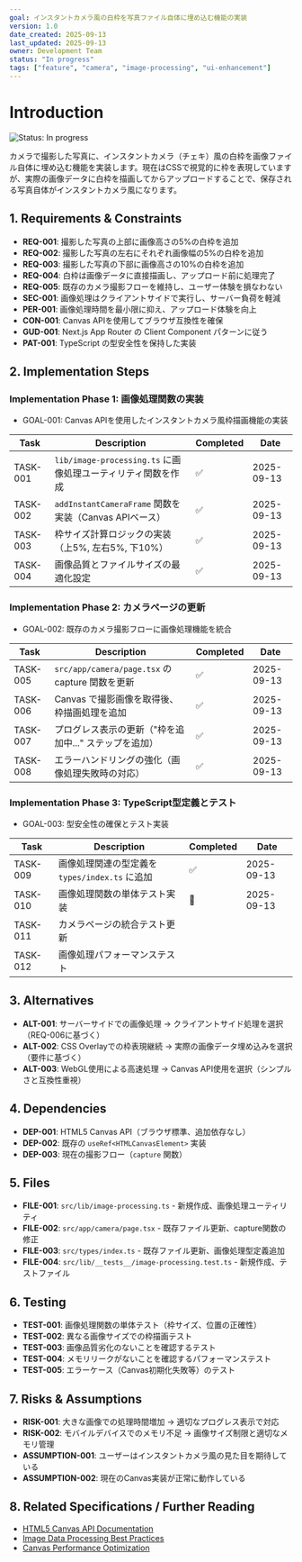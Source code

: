 ```yaml
---
goal: インスタントカメラ風の白枠を写真ファイル自体に埋め込む機能の実装
version: 1.0
date_created: 2025-09-13
last_updated: 2025-09-13
owner: Development Team
status: "In progress"
tags: ["feature", "camera", "image-processing", "ui-enhancement"]
---
```


# Introduction

![Status: In progress](https://img.shields.io/badge/status-In%20progress-yellow)

カメラで撮影した写真に、インスタントカメラ（チェキ）風の白枠を画像ファイル自体に埋め込む機能を実装します。現在はCSSで視覚的に枠を表現していますが、実際の画像データに白枠を描画してからアップロードすることで、保存される写真自体がインスタントカメラ風になります。

## 1. Requirements & Constraints

- **REQ-001**: 撮影した写真の上部に画像高さの5%の白枠を追加
- **REQ-002**: 撮影した写真の左右にそれぞれ画像幅の5%の白枠を追加
- **REQ-003**: 撮影した写真の下部に画像高さの10%の白枠を追加
- **REQ-004**: 白枠は画像データに直接描画し、アップロード前に処理完了
- **REQ-005**: 既存のカメラ撮影フローを維持し、ユーザー体験を損なわない
- **SEC-001**: 画像処理はクライアントサイドで実行し、サーバー負荷を軽減
- **PER-001**: 画像処理時間を最小限に抑え、アップロード体験を向上
- **CON-001**: Canvas APIを使用してブラウザ互換性を確保
- **GUD-001**: Next.js App Router の Client Component パターンに従う
- **PAT-001**: TypeScript の型安全性を保持した実装

## 2. Implementation Steps

### Implementation Phase 1: 画像処理関数の実装

- GOAL-001: Canvas APIを使用したインスタントカメラ風枠描画機能の実装

| Task     | Description                                                  | Completed | Date       |
| -------- | ------------------------------------------------------------ | --------- | ---------- |
| TASK-001 | `lib/image-processing.ts` に画像処理ユーティリティ関数を作成 | ✅        | 2025-09-13 |
| TASK-002 | `addInstantCameraFrame` 関数を実装（Canvas APIベース）       | ✅        | 2025-09-13 |
| TASK-003 | 枠サイズ計算ロジックの実装（上5%, 左右5%, 下10%）            | ✅        | 2025-09-13 |
| TASK-004 | 画像品質とファイルサイズの最適化設定                         | ✅        | 2025-09-13 |

### Implementation Phase 2: カメラページの更新

- GOAL-002: 既存のカメラ撮影フローに画像処理機能を統合

| Task     | Description                                            | Completed | Date       |
| -------- | ------------------------------------------------------ | --------- | ---------- |
| TASK-005 | `src/app/camera/page.tsx` の capture 関数を更新        | ✅        | 2025-09-13 |
| TASK-006 | Canvas で撮影画像を取得後、枠描画処理を追加            | ✅        | 2025-09-13 |
| TASK-007 | プログレス表示の更新（"枠を追加中..." ステップを追加） | ✅        | 2025-09-13 |
| TASK-008 | エラーハンドリングの強化（画像処理失敗時の対応）       | ✅        | 2025-09-13 |

### Implementation Phase 3: TypeScript型定義とテスト

- GOAL-003: 型安全性の確保とテスト実装

| Task     | Description                                    | Completed | Date       |
| -------- | ---------------------------------------------- | --------- | ---------- |
| TASK-009 | 画像処理関連の型定義を `types/index.ts` に追加 | ✅        | 2025-09-13 |
| TASK-010 | 画像処理関数の単体テスト実装                   | 🔄        | 2025-09-13 |
| TASK-011 | カメラページの統合テスト更新                   |           |            |
| TASK-012 | 画像処理パフォーマンステスト                   |           |            |

## 3. Alternatives

- **ALT-001**: サーバーサイドでの画像処理 → クライアントサイド処理を選択（REQ-006に基づく）
- **ALT-002**: CSS Overlayでの枠表現継続 → 実際の画像データ埋め込みを選択（要件に基づく）
- **ALT-003**: WebGL使用による高速処理 → Canvas API使用を選択（シンプルさと互換性重視）

## 4. Dependencies

- **DEP-001**: HTML5 Canvas API（ブラウザ標準、追加依存なし）
- **DEP-002**: 既存の `useRef<HTMLCanvasElement>` 実装
- **DEP-003**: 現在の撮影フロー（`capture` 関数）

## 5. Files

- **FILE-001**: `src/lib/image-processing.ts` - 新規作成、画像処理ユーティリティ
- **FILE-002**: `src/app/camera/page.tsx` - 既存ファイル更新、capture関数の修正
- **FILE-003**: `src/types/index.ts` - 既存ファイル更新、画像処理型定義追加
- **FILE-004**: `src/lib/__tests__/image-processing.test.ts` - 新規作成、テストファイル

## 6. Testing

- **TEST-001**: 画像処理関数の単体テスト（枠サイズ、位置の正確性）
- **TEST-002**: 異なる画像サイズでの枠描画テスト
- **TEST-003**: 画像品質劣化のないことを確認するテスト
- **TEST-004**: メモリリークがないことを確認するパフォーマンステスト
- **TEST-005**: エラーケース（Canvas初期化失敗等）のテスト

## 7. Risks & Assumptions

- **RISK-001**: 大きな画像での処理時間増加 → 適切なプログレス表示で対応
- **RISK-002**: モバイルデバイスでのメモリ不足 → 画像サイズ制限と適切なメモリ管理
- **ASSUMPTION-001**: ユーザーはインスタントカメラ風の見た目を期待している
- **ASSUMPTION-002**: 現在のCanvas実装が正常に動作している

## 8. Related Specifications / Further Reading

- [HTML5 Canvas API Documentation](https://developer.mozilla.org/en-US/docs/Web/API/Canvas_API)
- [Image Data Processing Best Practices](https://developer.mozilla.org/en-US/docs/Web/API/ImageData)
- [Canvas Performance Optimization](https://developer.mozilla.org/en-US/docs/Web/API/Canvas_API/Tutorial/Optimizing_canvas)

